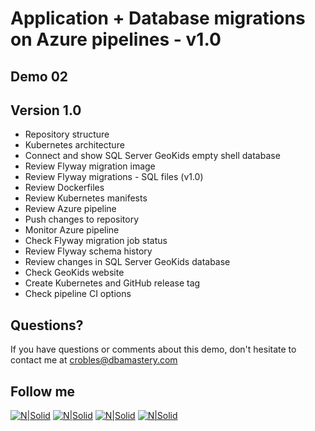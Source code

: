 # Application + Database migrations on Azure pipelines - v1.0

## Demo 02
## Version 1.0
* Repository structure
* Kubernetes architecture
* Connect and show SQL Server GeoKids empty shell database
* Review Flyway migration image
* Review Flyway migrations - SQL files (v1.0)
* Review Dockerfiles
* Review Kubernetes manifests
* Review Azure pipeline
* Push changes to repository
* Monitor Azure pipeline
* Check Flyway migration job status
* Review Flyway schema history
* Review changes in SQL Server GeoKids database
* Check GeoKids website
* Create Kubernetes and GitHub release tag
* Check pipeline CI options

## Questions?
If you have questions or comments about this demo, don't hesitate to contact me at <crobles@dbamastery.com>

## Follow me
[![N|Solid](http://dbamastery.com/wp-content/uploads/2018/08/if_twitter_circle_color_107170.png)](https://twitter.com/dbamastery) [![N|Solid](http://dbamastery.com/wp-content/uploads/2018/08/if_github_circle_black_107161.png)](https://github.com/dbamaster) [![N|Solid](http://dbamastery.com/wp-content/uploads/2018/08/if_linkedin_circle_color_107178.png)](https://www.linkedin.com/in/croblesdba/) [![N|Solid](http://dbamastery.com/wp-content/uploads/2018/08/if_browser_1055104.png)](http://dbamastery.com/)